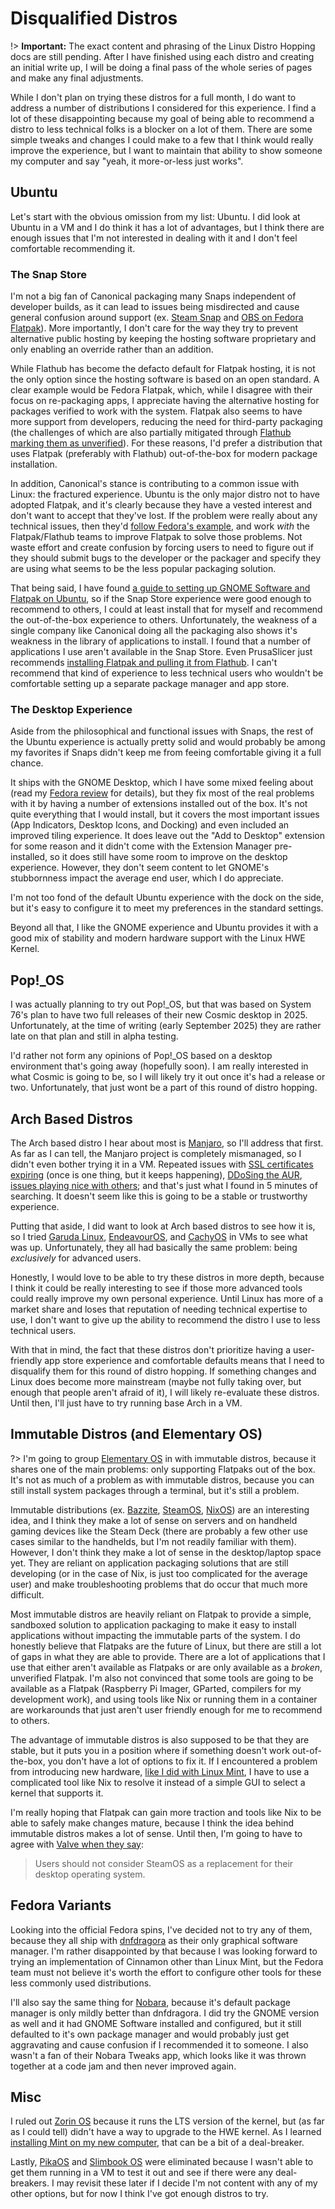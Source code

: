# Disqualified Distros
!> **Important:** The exact content and phrasing of the Linux Distro Hopping docs are still pending. After I have finished using each distro and creating an initial write up, I will be doing a final pass of the whole series of pages and make any final adjustments.

While I don't plan on trying these distros for a full month, I do want to address a number of distributions I considered for this experience. I find a lot of these disappointing because my goal of being able to recommend a distro to less technical folks is a blocker on a lot of them. There are some simple tweaks and changes I could make to a few that I think would really improve the experience, but I want to maintain that ability to show someone my computer and say "yeah, it more-or-less just works".

## Ubuntu
Let's start with the obvious omission from my list: Ubuntu. I did look at Ubuntu in a VM and I do think it has a lot of advantages, but I think there are enough issues that I'm not interested in dealing with it and I don't feel comfortable recommending it.

### The Snap Store
I'm not a big fan of Canonical packaging many Snaps independent of developer builds, as it can lead to issues being misdirected and cause general confusion around support (ex. [Steam Snap](https://www.omgubuntu.co.uk/2024/01/valve-dont-recommend-ubuntu-steam-snap) and [OBS on Fedora Flatpak](https://gitlab.com/fedora/sigs/flatpak/fedora-flatpaks/-/issues/39)). More importantly, I don't care for the way they try to prevent alternative public hosting by keeping the hosting software proprietary and only enabling an override rather than an addition.

While Flathub has become the defacto default for Flatpak hosting, it is not the only option since the hosting software is based on an open standard. A clear example would be Fedora Flatpak, which, while I disagree with their focus on re-packaging apps, I appreciate having the alternative hosting for packages verified to work with the system. Flatpak also seems to have more support from developers, reducing the need for third-party packaging (the challenges of which are also partially mitigated through [Flathub marking them as unverified](https://docs.flathub.org/docs/for-users/verification)). For these reasons, I'd prefer a distribution that uses Flatpak (preferably with Flathub) out-of-the-box for modern package installation.

In addition, Canonical's stance is contributing to a common issue with Linux: the fractured experience. Ubuntu is the only major distro not to have adopted Flatpak, and it's clearly because they have a vested interest and don't want to accept that they've lost. If the problem were really about any technical issues, then they'd [follow Fedora's example](https://blogs.gnome.org/mcatanzaro/2025/07/21/fedora-must-carefully-embrace-flathub/), and work *with* the Flatpak/Flathub teams to improve Flatpak to solve those problems. Not waste effort and create confusion by forcing users to need to figure out if they should submit bugs to the developer or the packager and specify they are using what seems to be the less popular packaging solution.

That being said, I have found [a guide to setting up GNOME Software and Flatpak on Ubuntu](https://www.howtogeek.com/how-and-why-to-install-flatpak-software-packages-on-ubuntu/), so if the Snap Store experience were good enough to recommend to others, I could at least install that for myself and recommend the out-of-the-box experience to others. Unfortunately, the weakness of a single company like Canonical doing all the packaging also shows it's weakness in the library of applications to install. I found that a number of applications I use aren't available in the Snap Store. Even PrusaSlicer just recommends [installing Flatpak and pulling it from Flathub](https://help.prusa3d.com/article/install-prusaslicer_1903). I can't recommend that kind of experience to less technical users who wouldn't be comfortable setting up a separate package manager and app store.

### The Desktop Experience
Aside from the philosophical and functional issues with Snaps, the rest of the Ubuntu experience is actually pretty solid and would probably be among my favorites if Snaps didn't keep me from feeing comfortable giving it a full chance.

It ships with the GNOME Desktop, which I have some mixed feeling about (read my [Fedora review](/software/linux/distro-hopping-2025/fedora-workstation?id=gnome) for details), but they fix most of the real problems with it by having a number of extensions installed out of the box. It's not quite everything that I would install, but it covers the most important issues (App Indicators, Desktop Icons, and Docking) and even included an improved tiling experience. It does leave out the "Add to Desktop" extension for some reason and it didn't come with the Extension Manager pre-installed, so it does still have some room to improve on the desktop experience. However, they don't seem content to let GNOME's stubbornness impact the average end user, which I do appreciate.

I'm not too fond of the default Ubuntu experience with the dock on the side, but it's easy to configure it to meet my preferences in the standard settings.

Beyond all that, I like the GNOME experience and Ubuntu provides it with a good mix of stability and modern hardware support with the Linux HWE Kernel.

## Pop!_OS
I was actually planning to try out Pop!_OS, but that was based on System 76's plan to have two full releases of their new Cosmic desktop in 2025. Unfortunately, at the time of writing (early September 2025) they are rather late on that plan and still in alpha testing.

I'd rather not form any opinions of Pop!_OS based on a desktop environment that's going away (hopefully soon). I am really interested in what Cosmic is going to be, so I will likely try it out once it's had a release or two. Unfortunately, that just wont be a part of this round of distro hopping.

## Arch Based Distros
The Arch based distro I hear about most is [Manjaro](https://manjaro.org/), so I'll address that first. As far as I can tell, the Manjaro project is completely mismanaged, so I didn't even bother trying it in a VM. Repeated issues with [SSL certificates expiring](https://forum.manjaro.org/t/software-manjaro-org-expired-certificate-again/119696) (once is one thing, but it keeps happening), [DDoSing the AUR](https://gitlab.manjaro.org/applications/pamac/-/issues/1017), [issues playing nice with others](https://blog.brixit.nl/why-i-left-pine64/); and that's just what I found in 5 minutes of searching. It doesn't seem like this is going to be a stable or trustworthy experience.

Putting that aside, I did want to look at Arch based distros to see how it is, so I tried [Garuda Linux](https://garudalinux.org/), [EndeavourOS](https://endeavouros.com/), and [CachyOS](https://cachyos.org/) in VMs to see what was up. Unfortunately, they all had basically the same problem: being *exclusively* for advanced users.

Honestly, I would love to be able to try these distros in more depth, because I think it could be really interesting to see if those more advanced tools could really improve my own personal experience. Until Linux has more of a market share and loses that reputation of needing technical expertise to use, I don't want to give up the ability to recommend the distro I use to less technical users.

With that in mind, the fact that these distros don't prioritize having a user-friendly app store experience and comfortable defaults means that I need to disqualify them for this round of distro hopping. If something changes and Linux does become more mainstream (maybe not fully taking over, but enough that people aren't afraid of it), I will likely re-evaluate these distros. Until then, I'll just have to try running base Arch in a VM.

## Immutable Distros (and Elementary OS)
?> I'm going to group [Elementary OS](https://elementary.io/) in with immutable distros, because it shares one of the main problems: only supporting Flatpaks out of the box. It's not as much of a problem as with immutable distros, because you can still install system packages through a terminal, but it's still a problem.

Immutable distributions (ex. [Bazzite](https://bazzite.gg/), [SteamOS](https://store.steampowered.com/steamos), [NixOS](https://nixos.org/)) are an interesting idea, and I think they make a lot of sense on servers and on handheld gaming devices like the Steam Deck (there are probably a few other use cases similar to the handhelds, but I'm not readily familiar with them). However, I don't think they make a lot of sense in the desktop/laptop space yet. They are reliant on application packaging solutions that are still developing (or in the case of Nix, is just too complicated for the average user) and make troubleshooting problems that do occur that much more difficult.

Most immutable distros are heavily reliant on Flatpak to provide a simple, sandboxed solution to application packaging to make it easy to install applications without impacting the immutable parts of the system. I do honestly believe that Flatpaks are the future of Linux, but there are still a lot of gaps in what they are able to provide. There are a lot of applications that I use that either aren't available as Flatpaks or are only available as a *broken*, unverified Flatpak. I'm also not convinced that some tools are going to be available as a Flatpak (Raspberry Pi Imager, GParted, compilers for my development work), and using tools like Nix or running them in a container are workarounds that just aren't user friendly enough for me to recommend to others.

The advantage of immutable distros is also supposed to be that they are stable, but it puts you in a position where if something doesn't work out-of-the-box, you don't have a lot of options to fix it. If I encountered a problem from introducing new hardware, [like I did with Linux Mint][mint-kernel-issues], I have to use a complicated tool like Nix to resolve it instead of a simple GUI to select a kernel that supports it.

I'm really hoping that Flatpak can gain more traction and tools like Nix to be able to safely make changes mature, because I think the idea behind immutable distros makes a lot of sense. Until then, I'm going to have to agree with [Valve when they say](https://store.steampowered.com/steamos#:~:text=Users%20should%20not%20consider%20SteamOS%20as%20a%20replacement%20for%20their%20desktop%20operating%20system.):

> Users should not consider SteamOS as a replacement for their desktop operating system.

## Fedora Variants
Looking into the official Fedora spins, I've decided not to try any of them, because they all ship with [dnfdragora](https://github.com/manatools/dnfdragora?tab=readme-ov-file#dnfdragora) as their only graphical software manager. I'm rather disappointed by that because I was looking forward to trying an implementation of Cinnamon other than Linux Mint, but the Fedora team must not believe it's worth the effort to configure other tools for these less commonly used distributions.

I'll also say the same thing for [Nobara](https://nobaraproject.org/), because it's default package manager is only mildly better than dnfdragora. I did try the GNOME version as well and it had GNOME Software installed and configured, but it still defaulted to it's own package manager and would probably just get aggravating and cause confusion if I recommended it to someone. I also wasn't a fan of their Nobara Tweaks app, which looks like it was thrown together at a code jam and then never improved again.

## Misc
I ruled out [Zorin OS](https://zorin.com/os/) because it runs the LTS version of the kernel, but (as far as I could tell) didn't have a way to upgrade to the HWE kernel. As I learned [installing Mint on my new computer][mint-kernel-issues], that can be a bit of a deal-breaker.

Lastly, [PikaOS](https://wiki.pika-os.com/en/home) and [Slimbook OS](https://slimbook.com/en/slimbook-os) were eliminated because I wasn't able to get them running in a VM to test it out and see if there were any deal-breakers. I may revisit these later if I decide I'm not content with any of my other options, but for now I think I've got enough distros to try.

[mint-kernel-issues]: /software/linux/distro-hopping-2025/mint?id=kernel-issues